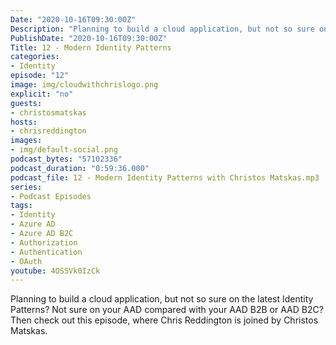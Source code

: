 ```yaml
---
Date: "2020-10-16T09:30:00Z"
Description: "Planning to build a cloud application, but not so sure on the latest Identity Patterns? Not sure on your AAD compared with your AAD B2B or AAD B2C? Then check out this episode, where Chris Reddington is joined by Christos Matskas."
PublishDate: "2020-10-16T09:30:00Z"
Title: 12 - Modern Identity Patterns
categories:
- Identity
episode: "12"
image: img/cloudwithchrislogo.png
explicit: "no"
guests:
- christosmatskas
hosts:
- chrisreddington
images:
- img/default-social.png
podcast_bytes: "57102336"
podcast_duration: "0:59:36.000"
podcast_file: 12 - Modern Identity Patterns with Christos Matskas.mp3
series:
- Podcast Episodes
tags:
- Identity
- Azure AD
- Azure AD B2C
- Authorization
- Authentication
- OAuth
youtube: 4OSSVk0IzCk
---
```

Planning to build a cloud application, but not so sure on the latest Identity Patterns? Not sure on your AAD compared with your AAD B2B or AAD B2C? Then check out this episode, where Chris Reddington is joined by Christos Matskas.